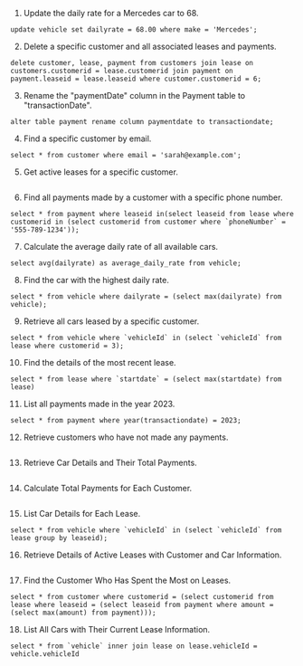 1. Update the daily rate for a Mercedes car to 68.
```
update vehicle set dailyrate = 68.00 where make = 'Mercedes';
```

2. Delete a specific customer and all associated leases and payments.
```
delete customer, lease, payment from customers join lease on customers.customerid = lease.customerid join payment on payment.leaseid = lease.leaseid where customer.customerid = 6;
```

3. Rename the "paymentDate" column in the Payment table to "transactionDate".
```
alter table payment rename column paymentdate to transactiondate;
```

4. Find a specific customer by email.
```
select * from customer where email = 'sarah@example.com';
```

5. Get active leases for a specific customer.
```

```

6. Find all payments made by a customer with a specific phone number.
```
select * from payment where leaseid in(select leaseid from lease where customerid in (select customerid from customer where `phoneNumber` = '555-789-1234'));
```

7. Calculate the average daily rate of all available cars.
```
select avg(dailyrate) as average_daily_rate from vehicle;
```

8. Find the car with the highest daily rate.
```
select * from vehicle where dailyrate = (select max(dailyrate) from vehicle);
```

9. Retrieve all cars leased by a specific customer.
```
select * from vehicle where `vehicleId` in (select `vehicleId` from lease where customerid = 3);
```

10. Find the details of the most recent lease.
```
select * from lease where `startdate` = (select max(startdate) from lease)
```

11. List all payments made in the year 2023.
```
select * from payment where year(transactiondate) = 2023;
```

12. Retrieve customers who have not made any payments.
```

```

13. Retrieve Car Details and Their Total Payments.
```

```

14. Calculate Total Payments for Each Customer.
```

```

15. List Car Details for Each Lease.
```
select * from vehicle where `vehicleId` in (select `vehicleId` from lease group by leaseid);
```

16. Retrieve Details of Active Leases with Customer and Car Information.
```

```

17. Find the Customer Who Has Spent the Most on Leases.
```
select * from customer where customerid = (select customerid from lease where leaseid = (select leaseid from payment where amount = (select max(amount) from payment)));
```

18. List All Cars with Their Current Lease Information.
```
select * from `vehicle` inner join lease on lease.vehicleId = vehicle.vehicleId
```

